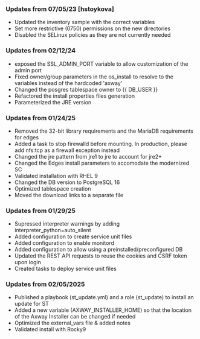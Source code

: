 ### Updates from 07/05/23  [hstoykova]
- Updated the inventory sample with the correct variables
- Set more restrictive (0750) permissions on the new directories
- Disabled the SELinux policies as they are not currently needed

### Updates from 02/12/24
- exposed the SSL_ADMIN_PORT variable to allow customization of the admin port
- Fixed owner/group parameters in the os_install to resolve to the variables instead of the hardcoded 'axway'
- Changed the posgres tablespace owner to {{ DB_USER }}
- Refactored the install properties files generation
- Parameterized the JRE version

### Updates from 01/24/25
- Removed the 32-bit library requirements and the MariaDB requirements for edges
- Added a task to stop firewalld before mounting. In production, please add nfs:tcp as a firewall exception instead
- Changed the jre pattern from jre1 to jre to account for jre2+
- Changed the Edges install parameters to accomodate the modernized SC
- Validated installation with RHEL 9
- Changed the DB version to PostgreSQL 16
- Optimized tablespace creation
- Moved the download links to a separate file

### Updates from 01/29/25
- Supressed interpreter warnings by adding interpreter_python=auto_silent
- Added configuration to create service unit files
- Added configuration to enable monitord
- Added configuration to allow using a preinstalled/preconfigured DB
- Updated the REST API requests to reuse the cookies and CSRF token upon login
- Created tasks to deploy service unit files

### Updates from 02/05/2025
- Published a playbook (st_update.yml) and a role (st_update) to install an update for ST
- Added a new variable (AXWAY_INSTALLER_HOME) so that the location of the Axway Installer can be changed if needed
- Optimized the external_vars file & added notes 
- Validated install with Rocky9